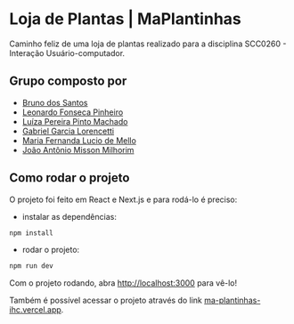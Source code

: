 # Loja de Plantas | MaPlantinhas

Caminho feliz de uma loja de plantas realizado para a disciplina SCC0260 - Interação Usuário-computador.

## Grupo composto por
- [Bruno dos Santos](https://github.com/brunin-cps)
- [Leonardo Fonseca Pinheiro](https://github.com/LeoFonsecaP)
- [Luíza Pereira Pinto Machado](https://github.com/l-mach)
- [Gabriel Garcia Lorencetti](https://github.com/gabriellorencetti)
- [Maria Fernanda Lucio de Mello](https://github.com/mafemello)
- [João Antônio Misson Milhorim](https://github.com/joaomisson)


## Como rodar o projeto
O projeto foi feito em React e Next.js e para rodá-lo é preciso:

- instalar as dependências:

```bash
npm install
```

- rodar o projeto:
```bash
npm run dev
```

Com o projeto rodando, abra [http://localhost:3000](http://localhost:3000) para vê-lo!

Também é possível acessar o projeto através do link [ma-plantinhas-ihc.vercel.app](https://ma-plantinhas-ihc.vercel.app/).